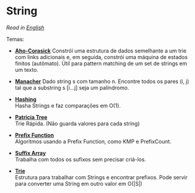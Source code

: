 # String
*Read in [English](README.en.md)*

Temas:
* **[Aho-Corasick](Aho-Corasick)**
Constrói uma estrutura de dados semelhante a um trie com links adicionais e, em seguida, constrói uma máquina de estados finitos (autômato). Útil para pattern matching de um set de strings em um texto.

* **[Manacher](Manacher)**
Dado string s com tamanho n. Encontre todos os pares (i, j) tal que a substring s [i...j] seja um palíndromo.

* **[Hashing](Hashing)**  
Hasha Strings e faz comparações em O(1).

* **[Patricia Tree](Patricia%20Tree)**  
Trie Rápida. (Não guarda valores para cada string)

* **[Prefix Function](Prefix%20Function)**  
Algoritmos usando a Prefix Function, como KMP e PrefixCount.

* **[Suffix Array](Suffix%20Array)**  
Trabalha com todos os sufixos sem precisar criá-los.

* **[Trie](Trie)**  
Estrutura para trabalhar com Strings e encontrar prefixos. Pode servir para converter uma String em outro valor em O(|S|)

